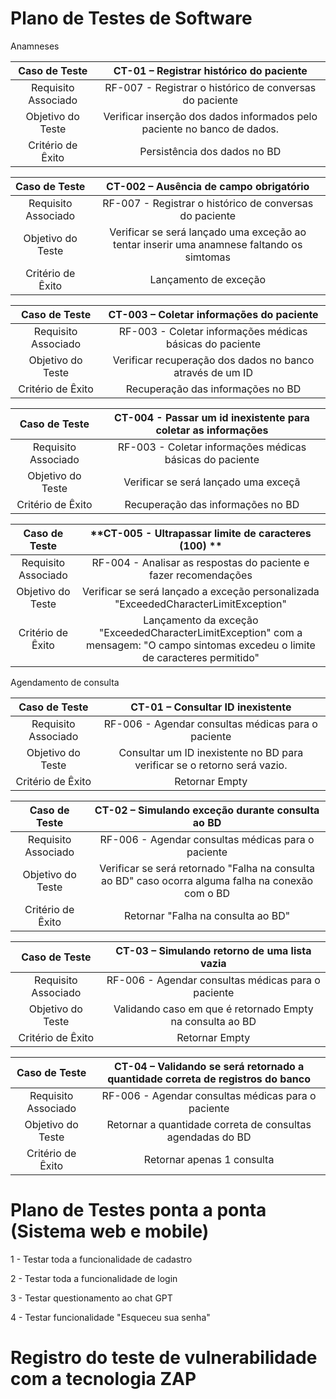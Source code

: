 # Plano de Testes de Software
Anamneses

| **Caso de Teste** 	| **CT-01 – Registrar histórico do paciente** 	|
|:---:	|:---:	|
|	Requisito Associado 	| RF-007 - Registrar o histórico de conversas do paciente |
| Objetivo do Teste 	| Verificar inserção dos dados informados pelo paciente no banco de dados. |
|Critério de Êxito | Persistência dos dados no BD  |

| **Caso de Teste** 	| **CT-002 – Ausência de campo obrigatório** 	|
|:---:	|:---:	|
|	Requisito Associado 	| RF-007 - Registrar o histórico de conversas do paciente |
| Objetivo do Teste 	| Verificar se será lançado uma exceção ao tentar inserir uma anamnese faltando os simtomas |
|Critério de Êxito | Lançamento de exceção  |

| **Caso de Teste** 	| **CT-003 – Coletar informações do paciente** 	|
|:---:	|:---:	|
|	Requisito Associado 	| RF-003 - Coletar informações médicas básicas do paciente |
| Objetivo do Teste 	| Verificar recuperação dos dados no banco através de um ID |
|Critério de Êxito | Recuperação das informações no BD  |

| **Caso de Teste** 	| **CT-004 - Passar um id inexistente para coletar as informações** 	|
|:---:	|:---:	|
|	Requisito Associado 	| RF-003 - Coletar informações médicas básicas do paciente |
| Objetivo do Teste 	| Verificar se será lançado uma exceçã |
|Critério de Êxito | Recuperação das informações no BD  |

| **Caso de Teste** 	| **CT-005 - Ultrapassar limite de caracteres (100) ** 	|
|:---:	|:---:	|
|	Requisito Associado 	| RF-004 - Analisar as respostas do paciente e fazer recomendações |
| Objetivo do Teste 	| Verificar se será lançado a exceção personalizada "ExceededCharacterLimitException" |
|Critério de Êxito | Lançamento da exceção "ExceededCharacterLimitException" com a mensagem: "O campo sintomas excedeu o limite de caracteres permitido"  |

Agendamento de consulta

| **Caso de Teste** 	| **CT-01 – Consultar ID inexistente** 	|
|:---:	|:---:	|
|	Requisito Associado 	| RF-006 - Agendar consultas médicas para o paciente |
| Objetivo do Teste 	| Consultar um ID inexistente no BD para verificar se o retorno será vazio. |
|Critério de Êxito | Retornar Empty  |

| **Caso de Teste** 	| **CT-02 – Simulando exceção durante consulta ao BD** 	|
|:---:	|:---:	|
|	Requisito Associado 	| RF-006 - Agendar consultas médicas para o paciente |
| Objetivo do Teste 	| Verificar se será retornado "Falha na consulta ao BD" caso ocorra alguma falha na conexão com o BD |
|Critério de Êxito | Retornar "Falha na consulta ao BD"  |

| **Caso de Teste** 	| **CT-03 – Simulando retorno de uma lista vazia** 	|
|:---:	|:---:	|
|	Requisito Associado 	| RF-006 - Agendar consultas médicas para o paciente |
| Objetivo do Teste 	| Validando caso em que é retornado Empty na consulta ao BD |
|Critério de Êxito | Retornar Empty  |

| **Caso de Teste** 	| **CT-04 – Validando se será retornado a quantidade correta de registros do banco** 	|
|:---:	|:---:	|
|	Requisito Associado 	| RF-006 - Agendar consultas médicas para o paciente |
| Objetivo do Teste 	| Retornar a quantidade correta de consultas agendadas do BD|
|Critério de Êxito | Retornar apenas 1 consulta   |

# Plano de Testes ponta a ponta (Sistema web e mobile)

1 - Testar toda a funcionalidade de cadastro

2 - Testar toda a funcionalidade de login

3 - Testar questionamento ao chat GPT

4 - Testar funcionalidade "Esqueceu sua senha"

# Registro do teste de vulnerabilidade com a tecnologia ZAP
